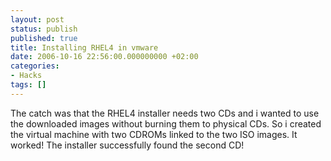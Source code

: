 ```yaml
---
layout: post
status: publish
published: true
title: Installing RHEL4 in vmware
date: 2006-10-16 22:56:00.000000000 +02:00
categories:
- Hacks
tags: []
---
```

The catch was that the RHEL4 installer needs two CDs and i wanted to use the downloaded images without burning them to physical CDs. So i created the virtual machine with two CDROMs linked to the two ISO images. It worked! The installer successfully found the second CD!
